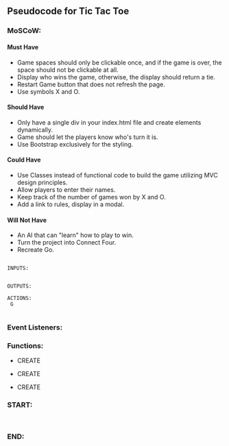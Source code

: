 ## Pseudocode for Tic Tac Toe

### MoSCoW:

#### Must Have
- Game spaces should only be clickable once, and if the game is over, the space should not be clickable at all.
- Display who wins the game, otherwise, the display should return a tie.
- Restart Game button that does not refresh the page.
- Use symbols X and O.

#### Should Have
- Only have a single div in your index.html file and create elements dynamically.
- Game should let the players know who's turn it is.
- Use Bootstrap exclusively for the styling.

#### Could Have
- Use Classes instead of functional code to build the game utilizing MVC design principles.
- Allow players to enter their names.
- Keep track of the number of games won by X and O.
- Add a link to rules, display in a modal.

#### Will Not Have
- An AI that can "learn" how to play to win.
- Turn the project into Connect Four.
- Recreate Go.

 



```

INPUTS:

  
OUTPUTS:

ACTIONS:
 G
 
```

### Event Listeners:



### Functions:
- CREATE


- CREATE 


- CREATE 

 ### START:
 ```

 
 ```
 
 
 ### END:
 ```
 
 ```